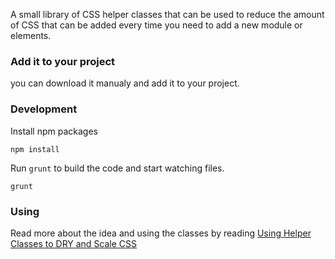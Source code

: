 A small library of CSS helper classes that can be used to reduce the amount of CSS that can be added every time you need to add a new module or elements.

### Add it to your project

you can download it manualy and add it to your project.

### Development

Install npm packages

```
npm install
```

Run `grunt` to build the code and start watching files.

```
grunt
```

### Using
Read more about the idea and using the classes by reading [Using Helper Classes to DRY and Scale CSS](http://www.sitepoint.com/using-helper-classes-dry-scale-css/)
